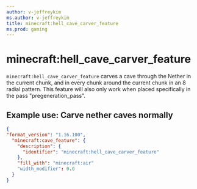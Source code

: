 ```yaml
---
author: v-jeffreykim
ms.author: v-jeffreykim
title: minecraft:hell_cave_carver_feature
ms.prod: gaming
---
```


# minecraft:hell_cave_carver_feature

`minecraft:hell_cave_carver_feature` carves a cave through the Nether in the current chunk, and in every chunk around the current chunk in an 8 radial pattern. This feature will also only work when placed specifically in the pass "pregeneration_pass".

## Example use: Carve nether caves normally

```json
{
"format_version": "1.16.100",
  "minecraft:cave_feature": {
    "description": {
      "identifier": "minecraft:hell_cave_carver_feature"
    },
    "fill_with": "minecraft:air"
    "width_modifier": 0.0
  }
}
```
